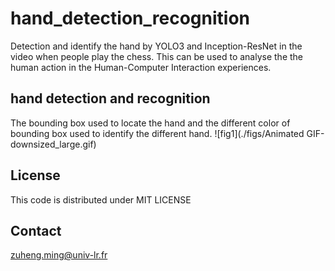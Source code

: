 # hand_detection_recognition
Detection and identify the hand by YOLO3 and Inception-ResNet in the video when people play the chess. This can be used to analyse the the human action in the Human-Computer Interaction experiences.

## hand detection and recognition
The bounding box used to locate the hand and the different color of bounding box used to identify the different hand.
![fig1](./figs/Animated GIF-downsized_large.gif)

## License
This code is distributed under MIT LICENSE

## Contact
zuheng.ming@univ-lr.fr

